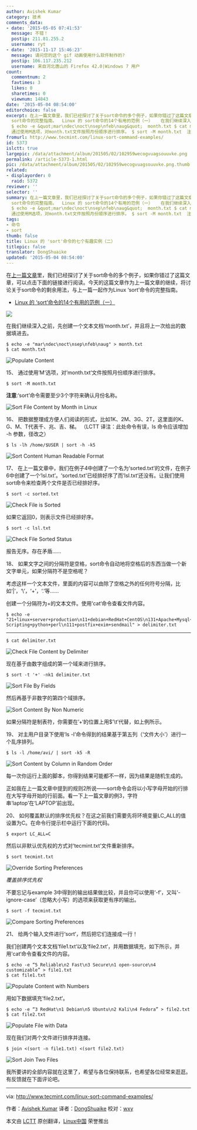 ```yaml
---
author: Avishek Kumar
category: 技术
comments_data:
- date: '2015-05-05 07:41:53'
  message: 不错！
  postip: 211.81.255.2
  username: ryt
- date: '2015-11-17 15:46:23'
  message: 请问您的这个 gif 动画使用什么软件制作的?
  postip: 106.117.235.212
  username: 来自河北唐山的 Firefox 42.0|Windows 7 用户
count:
  commentnum: 2
  favtimes: 3
  likes: 0
  sharetimes: 0
  viewnum: 14843
date: '2015-05-04 08:54:00'
editorchoice: false
excerpt: 在上一篇文章里，我们已经探讨了关于sort命令的多个例子，如果你错过了这篇文章，可以点击下面的链接进行阅读。今天的这篇文章作为上一篇文章的继续，将讨论关于sort命令的剩余用法，与上一篇一起作为Linux
  sort命令的完整指南。  Linux 的 sort命令的14个有用的范例（一）   在我们继续深入之前，先创建一个文本文档month.txt，并且将上一次给出的数据填进去。
  $ echo -e &quot;mar\ndec\noct\nsep\nfeb\naug&quot;  month.txt $ cat month.txt   15、
  通过使用M选项，对month.txt文件按照月份顺序进行排序。 $ sort -M month.txt  注意:sort命令需
fromurl: http://www.tecmint.com/linux-sort-command-examples/
id: 5373
islctt: true
largepic: /data/attachment/album/201505/02/102959wecogvuagsouuvke.png
permalink: /article-5373-1.html
pic: /data/attachment/album/201505/02/102959wecogvuagsouuvke.png.thumb.jpg
related:
- displayorder: 0
  raid: 5372
reviewer: ''
selector: ''
summary: 在上一篇文章里，我们已经探讨了关于sort命令的多个例子，如果你错过了这篇文章，可以点击下面的链接进行阅读。今天的这篇文章作为上一篇文章的继续，将讨论关于sort命令的剩余用法，与上一篇一起作为Linux
  sort命令的完整指南。  Linux 的 sort命令的14个有用的范例（一）   在我们继续深入之前，先创建一个文本文档month.txt，并且将上一次给出的数据填进去。
  $ echo -e &quot;mar\ndec\noct\nsep\nfeb\naug&quot;  month.txt $ cat month.txt   15、
  通过使用M选项，对month.txt文件按照月份顺序进行排序。 $ sort -M month.txt  注意:sort命令需
tags:
- 命令
- sort
thumb: false
title: Linux 的 'sort'命令的七个有趣实例（二）
titlepic: false
translator: DongShuaike
updated: '2015-05-04 08:54:00'
---
```


在[上一篇文章](http://www.tecmint.com/sort-command-linux/)里，我们已经探讨了关于sort命令的多个例子，如果你错过了这篇文章，可以点击下面的链接进行阅读。今天的这篇文章作为上一篇文章的继续，将讨论关于sort命令的剩余用法，与上一篇一起作为Linux ‘sort’命令的完整指南。


* [Linux 的 ‘sort’命令的14个有用的范例（一）](http://www.tecmint.com/sort-command-linux/)


![](/data/attachment/album/201505/02/102959wecogvuagsouuvke.png)


在我们继续深入之前，先创建一个文本文档‘month.txt’，并且将上一次给出的数据填进去。



```
$ echo -e "mar\ndec\noct\nsep\nfeb\naug" > month.txt
$ cat month.txt

```

![Populate Content](/data/attachment/album/201505/02/105700klkfmvv0flbsskf6.gif)


15、 通过使用’M‘选项，对’month.txt‘文件按照月份顺序进行排序。



```
$ sort -M month.txt

```

**注意**:‘sort’命令需要至少3个字符来确认月份名称。


![Sort File Content by Month in Linux](/data/attachment/album/201505/02/105701p2wxy026s0z023to.gif)


16、 把数据整理成方便人们阅读的形式，比如1K、2M、3G、2T，这里面的K、G、M、T代表千、兆、吉、梯。 （LCTT 译注：此处命令有误，ls 命令应该增加 -h 参数，径改之）



```
$ ls -lh /home/$USER | sort -h -k5

```

![Sort Content Human Readable Format](/data/attachment/album/201505/02/105701wxxuatq5zu9qtzmk.gif)


17、 在上一篇文章中，我们在例子4中创建了一个名为‘sorted.txt’的文件，在例子6中创建了一个‘lsl.txt’。‘sorted.txt'已经排好序了而’lsl.txt‘还没有。让我们使用sort命令来检查两个文件是否已经排好序。



```
$ sort -c sorted.txt

```

![Check File is Sorted](/data/attachment/album/201505/02/105702lsqqcyrsncwcffqj.gif)


如果它返回0，则表示文件已经排好序。



```
$ sort -c lsl.txt

```

![Check File Sorted Status](/data/attachment/album/201505/02/105702gyahwzs46p5s21a2.gif)


报告无序。存在矛盾……


18、 如果文字之间的分隔符是空格，sort命令自动地将空格后的东西当做一个新文字单元，如果分隔符不是空格呢？


考虑这样一个文本文件，里面的内容可以由除了空格之外的任何符号分隔，比如‘|’，‘\’，‘+’，‘.’等……


创建一个分隔符为+的文本文件。使用‘cat‘命令查看文件内容。



```
$ echo -e "21+linux+server+production\n11+debian+RedHat+CentOS\n131+Apache+Mysql+PHP\n7+Shell Scripting+python+perl\n111+postfix+exim+sendmail" > delimiter.txt

```



---



```
$ cat delimiter.txt

```

![Check File Content by Delimiter](/data/attachment/album/201505/02/105702uxrgssqxvglzlstn.gif)


现在基于由数字组成的第一个域来进行排序。



```
$ sort -t '+' -nk1 delimiter.txt

```

![Sort File By Fields](/data/attachment/album/201505/02/105703mnrarjnx7nddwnb0.gif)


然后再基于非数字的第四个域排序。


![Sort Content By Non Numeric](/data/attachment/album/201505/02/105703nxjyhizvvx8j5nxk.gif)


如果分隔符是制表符，你需要在’+‘的位置上用$’\t’代替，如上例所示。


19、 对主用户目录下使用‘ls -l’命令得到的结果基于第五列（‘文件大小’）进行一个乱序排列。



```
$ ls -l /home/avi/ | sort -k5 -R 

```

![Sort Content by Column in Random Order](/data/attachment/album/201505/02/105704pw69nw6hwhcwavww.gif)


每一次你运行上面的脚本，你得到结果可能都不一样，因为结果是随机生成的。


正如我在上一篇文章中提到的规则2所说——sort命令会将以小写字母开始的行排在大写字母开始的行前面。看一下上一篇文章的例3，字符串‘laptop’在‘LAPTOP’前出现。


20、 如何覆盖默认的排序优先权？在这之前我们需要先将环境变量LC\_ALL的值设置为C。在命令行提示栏中运行下面的代码。



```
$ export LC_ALL=C

```

然后以非默认优先权的方式对‘tecmint.txt’文件重新排序。



```
$ sort tecmint.txt

```

![Override Sorting Preferences](/data/attachment/album/201505/02/105706occ4t7a7h4m999m9.gif)


*覆盖排序优先权*


不要忘记与example 3中得到的输出结果做比较，并且你可以使用‘-f’，又叫‘-ignore-case’（忽略大小写）的选项来获取更有序的输出。



```
$ sort -f tecmint.txt

```

![Compare Sorting Preferences](/data/attachment/album/201505/02/105706sn54r2dspz2nbr2v.gif)


21、 给两个输入文件进行‘sort‘，然后把它们连接成一行！


我们创建两个文本文档’file1.txt‘以及’file2.txt‘，并用数据填充，如下所示，并用’cat‘命令查看文件的内容。



```
$ echo -e “5 Reliable\n2 Fast\n3 Secure\n1 open-source\n4 customizable” > file1.txt
$ cat file1.txt

```

![Populate Content with Numbers](/data/attachment/album/201505/02/105707j38vk01w78yt0g00.gif)


用如下数据填充’file2.txt‘。



```
$ echo -e “3 RedHat\n1 Debian\n5 Ubuntu\n2 Kali\n4 Fedora” > file2.txt
$ cat file2.txt

```

![Populate File with Data](/data/attachment/album/201505/02/105707drz8fbflwl50enze.gif)


现在我们对两个文件进行排序并连接。



```
$ join <(sort -n file1.txt) <(sort file2.txt)

```

![Sort Join Two Files](/data/attachment/album/201505/02/105708uumm00x22i5z2k07.gif)


我所要讲的全部内容就在这里了，希望与各位保持联系，也希望各位经常来逛逛。有反馈就在下面评论吧。




---


via: <http://www.tecmint.com/linux-sort-command-examples/>


作者：[Avishek Kumar](http://www.tecmint.com/author/avishek/) 译者：[DongShuaike](https://github.com/DongShuaike) 校对：[wxy](https://github.com/wxy)


本文由 [LCTT](https://github.com/LCTT/TranslateProject) 原创翻译，[Linux中国](http://linux.cn/) 荣誉推出